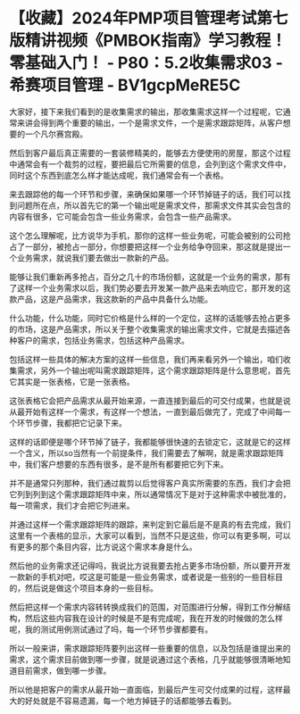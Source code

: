 # 【收藏】2024年PMP项目管理考试第七版精讲视频《PMBOK指南》学习教程！零基础入门！ - P80：5.2收集需求03 - 希赛项目管理 - BV1gcpMeRE5C

大家好，接下来我们看到的是收集需求的输出，那收集需求这样一个过程呢，它通常来讲会得到两个重要的输出，一个是需求文件，一个是需求跟踪矩阵，从客户想要的一个凡尔赛宫殿。

然后到客户最后真正需要的一套装修精美的，能够去方便使用的房屋，那这个过程中通常会有一个裁剪的过程，要把最后它所需要的信息，会列到这个需求文件中，同时这个东西到底怎么样才能达成呢，我们通常会有一个表格。

来去跟踪他的每一个环节和步骤，来确保如果哪一个环节掉链子的话，我们可以找到问题所在点，所以首先它的第一个输出呢是需求文件，那需求文件其实会包含的内容有很多，它可能会包含一些业务需求，会包含一些产品需求。

这个怎么理解呢，比方说华为手机，那你的这样一些业务呢，可能会被别的公司抢占了一部分，被抢占一部分，你想要把这样一个业务给争夺回来，那这就是提出一个业务需求，就说我们要去做出一款新的产品。

能够让我们重新再多抢占，百分之几十的市场份额，这就是一个业务的需求，那有了这样一个业务需求以后，我们势必要去开发某一款产品来去响应它，那开发的这款产品，这是产品需求，我这款新的产品中具备什么功能。

什么功能，什么功能，同时它价格是什么样的一个定位，这样的话能够去抢占更多的市场，这是产品需求，所以关于整个收集需求的输出需求文件，它就是去描述各种客户的需求，包括业务需求，包括这种产品需求。

包括这样一些具体的解决方案的这样一些信息，我们再来看另外一个输出，咱们收集需求，另外一个输出呢叫需求跟踪矩阵，这个需求跟踪矩阵是什么意思呢，首先它其实是一张表格，它是一张表格。

这张表格它会把产品需求从最开始来源，一直连接到最后的可交付成果，也就是说从最开始有这样一个需求，有这样一个想法，一直到最后做完了，完成了中间每一个环节步骤，我都把它记录下来。

这样的话即便是哪个环节掉了链子，我都能够很快速的去锁定它，这就是它的这样一个含义，所以so当然有一个前提条件，我们需要去了解啊，就是需求跟踪矩阵中，我们客户想要的东西有很多，是不是所有都要把它列下来。

并不是通常只列那种，我们通过裁剪以后觉得客户真实所需要的东西，我们才会把它列到列到这个需求跟踪矩阵中来，所以通常情况下是对于这种需求中被批准的，每一项需求，我们才会把它列进来。

并通过这样一个需求跟踪矩阵的跟踪，来判定到它最后是不是真的有去完成，我们这里有一个表格的显示，大家可以看到，当然不只是这些，你可以有更多啊，可以有更多的那个条目内容，比方说这个需求本身是什么。

然后他的业务需求还记得吗，我说比方说我要去抢占更多市场份额，所以要开开发一款新的手机对吧，哎这是可能是一些业务需求，或者说是一些别的一些目标目的，然后说是做这个项目本身的一些目标。

然后把这样一个需求内容转转换成我们的范围，对范围进行分解，得到工作分解结构，然后这些内容我在设计的时候是不是有完成呢，我在开发的时候做的怎么样呢，我的测试用例测试通过了吗，每一个环节步骤都要有。

所以一般来讲，需求跟踪矩阵要列出这样一些重要的信息，以及包括是谁提出来的需求，这个需求目前做到哪一步骤，就是说通过这个表格，几乎就能够很清晰地知道目前需求，做到哪一步骤。

所以他是把客户的需求从最开始一直面临，到最后产生可交付成果的过程，这样最大的好处就是不容易遗漏，每一个地方掉链子的话都能够去看到。

